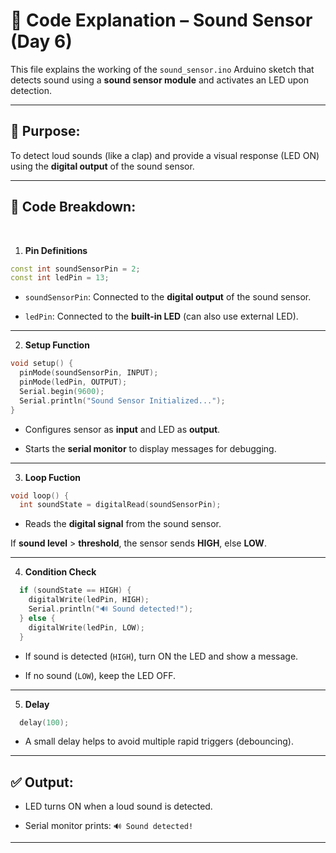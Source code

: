# 🎯 Code Explanation – Sound Sensor (Day 6)

This file explains the working of the `sound_sensor.ino` Arduino sketch that detects sound using a **sound sensor module** and activates an LED upon detection.

---

## 📌 Purpose:

To detect loud sounds (like a clap) and provide a visual response (LED ON) using the **digital output** of the sound sensor.

---

## 🧠 Code Breakdown:

<br>  

1. **Pin Definitions**

```cpp
const int soundSensorPin = 2;
const int ledPin = 13;
```

- `soundSensorPin`: Connected to the **digital output** of the sound sensor.

- `ledPin`: Connected to the **built-in LED** (can also use external LED).

---

2. **Setup Function**

```cpp
void setup() {
  pinMode(soundSensorPin, INPUT);
  pinMode(ledPin, OUTPUT);
  Serial.begin(9600);
  Serial.println("Sound Sensor Initialized...");
}
```
- Configures sensor as **input** and LED as **output**.

- Starts the **serial monitor** to display messages for debugging.

---

3. **Loop Fuction**

```cpp
void loop() {
  int soundState = digitalRead(soundSensorPin);
```
- Reads the **digital signal** from the sound sensor.

If **sound level** > **threshold**, the sensor sends **HIGH**, else **LOW**.

---

4. **Condition Check**

```cpp
  if (soundState == HIGH) {
    digitalWrite(ledPin, HIGH);
    Serial.println("🔊 Sound detected!");
  } else {
    digitalWrite(ledPin, LOW);
  }
```
- If sound is detected (`HIGH`), turn ON the LED and show a message.

- If no sound (`LOW`), keep the LED OFF.

---

5. **Delay**

```cpp
  delay(100);
```
- A small delay helps to avoid multiple rapid triggers (debouncing).

---

## ✅ Output:

- LED turns ON when a loud sound is detected.

- Serial monitor prints: `🔊 Sound detected!`

---
